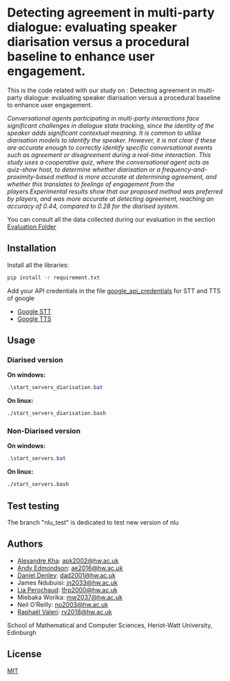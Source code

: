 # Detecting agreement in multi-party dialogue: evaluating speaker diarisation versus a procedural baseline to enhance user engagement.

This is the code related with our study on : Detecting agreement in multi-party dialogue: evaluating speaker diarisation versus a procedural baseline to enhance user engagement.

*Conversational agents participating in multi-party interactions face significant challenges in dialogue state tracking, since the identity of the speaker adds significant contextual meaning. It is common to utilise diarisation models to identify the speaker. However, it is not clear if these are accurate enough to correctly identify specific conversational events such as agreement or disagreement during a real-time interaction. This study uses a cooperative quiz, where the conversational agent acts as quiz-show host, to determine whether diarisation or a frequency-and-proximity-based method is more accurate at determining agreement, and whether this translates to feelings of engagement from the players.Experimental results show that our proposed method was preferred by players, and was more accurate at detecting agreement, reaching an accuracy of 0.44, compared to 0.28 for the diarised system.*

You can consult all the data collected during our evaluation in the section [Evaluation Folder](Evaluation/)

## Installation

Install all the libraries:

```bash
pip install -r requirement.txt
```
Add your API credentials in the file [google_api_credentials](oogle_api_credentials.json) for STT and TTS of google
- [Google STT](https://cloud.google.com/speech-to-text)
- [Google TTS](https://cloud.google.com/text-to-speech)

## Usage

### Diarised version

**On windows:**

```powershell
.\start_servers_diarisation.bat
```

**On linux:**

```bash
./start_servers_diarisation.bash
```

### Non-Diarised version

**On windows:**

```powershell
.\start_servers.bat
```

**On linux:**

```bash
./start_servers.bash
```
## Test testing 
The branch "nlu_test" is dedicated to test new version of nlu 


## Authors
- [Alexandre Kha](https://github.com/Ottogod): apk2002@hw.ac.uk
- [Andy Edmondson](https://github.com/Levinin): ae2016@hw.ac.uk
- [Daniel Denley](https://github.com/ddenley): dad2001@hw.ac.uk
- James Ndubuisi: jn2033@hw.ac.uk
- [Lia Perochaud](https://github.com/Lisnivia): lfrp2000@hw.ac.uk
- Miebaka Worika: mw2037@hw.ac.uk
- Neil O’Reilly: no2003@hw.ac.uk
- [Raphaël Valeri](https://github.com/RaphValeri): rv2018@hw.ac.uk

School of Mathematical and Computer Sciences, Heriot-Watt University, Edinburgh

## License

[MIT](https://choosealicense.com/licenses/mit/)


